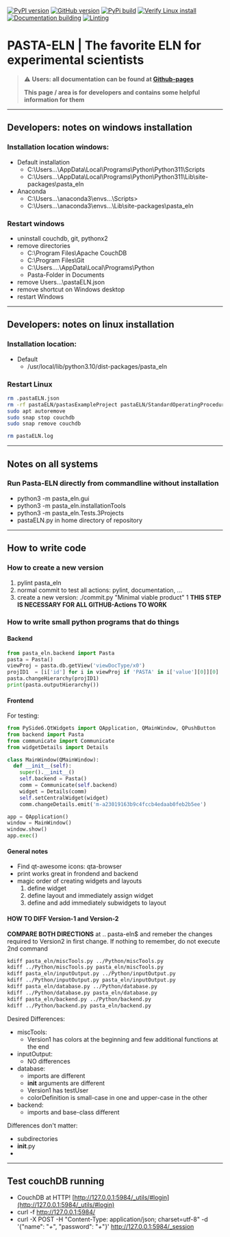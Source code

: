 
[![PyPI version](https://badge.fury.io/py/pasta-eln.svg)](https://badge.fury.io/py/pasta-eln)
[![GitHub version](https://badge.fury.io/gh/PASTA-ELN%2Fpasta-eln.svg)](https://badge.fury.io/gh/PASTA-ELN%2Fpasta-eln)
[![PyPi build](https://github.com/PASTA-ELN/pasta-eln/actions/workflows/pypi.yml/badge.svg)](https://github.com/PASTA-ELN/pasta-eln/actions/workflows/pypi.yml)
[![Verify Linux install](https://github.com/PASTA-ELN/pasta-eln/actions/workflows/installLinux.yml/badge.svg)](https://github.com/PASTA-ELN/pasta-eln/actions/workflows/installLinux.yml)
[![Documentation building](https://github.com/PASTA-ELN/pasta-eln/actions/workflows/docbuild.yml/badge.svg)](https://github.com/PASTA-ELN/pasta-eln/actions/workflows/docbuild.yml)
[![Linting](https://github.com/PASTA-ELN/pasta-eln/actions/workflows/pylint.yml/badge.svg)](https://github.com/PASTA-ELN/pasta-eln/actions/workflows/pylint.yml)

# PASTA-ELN | The favorite ELN for experimental scientists

> :warning: **Users: all documentation can be found at [Github-pages](https://pasta-eln.github.io/pasta-eln/)**
>
> **This page / area is for developers and contains some helpful information for them**

---

## Developers: notes on windows installation
### Installation location windows:
- Default installation
  - C:\Users\...\AppData\Local\Programs\Python\Python311\Scripts
  - C:\Users\...\AppData\Local\Programs\Python\Python311\Lib\site-packages\pasta_eln
- Anaconda
  - C:\Users\...\anaconda3\envs\...\Scripts>
  - C:\Users\...\anaconda3\envs\...\Lib\site-packages\pasta_eln

### Restart windows
- uninstall couchdb, git, pythonx2
- remove directories
  - C:\Program Files\Apache CouchDB
  - C:\Program Files\Git
  - C:\Users\....\AppData\Local\Programs\Python
  - Pasta-Folder in Documents
- remove Users\...\pastaELN.json
- remove shortcut on Windows desktop
- restart Windows

---

## Developers: notes on linux installation
### Installation location:
- Default
  - /usr/local/lib/python3.10/dist-packages/pasta_eln

### Restart Linux
``` bash
rm .pastaELN.json
rm -rf pastaELN/pastasExampleProject pastaELN/StandardOperatingProcedures
sudo apt autoremove
sudo snap stop couchdb
sudo snap remove couchdb

rm pastaELN.log
```

---

## Notes on all systems
### Run Pasta-ELN directly from commandline without installation
- python3 -m pasta_eln.gui
- python3 -m pasta_eln.installationTools
- python3 -m pasta_eln.Tests.3Projects
- pastaELN.py in home directory of repository

---

## How to write code
### How to create a new version
1. pylint pasta_eln
2. normal commit to test all actions: pylint, documentation, ...
3. create a new version: ./commit.py "Minimal viable product" 1
   **THIS STEP IS NECESSARY FOR ALL GITHUB-Actions TO WORK**

### How to write small python programs that do things
#### Backend
``` Python
from pasta_eln.backend import Pasta
pasta = Pasta()
viewProj = pasta.db.getView('viewDocType/x0')
projID1  = [i['id'] for i in viewProj if 'PASTA' in i['value'][0]][0]
pasta.changeHierarchy(projID1)
print(pasta.outputHierarchy())
```

#### Frontend
For testing:
``` Python
from PySide6.QtWidgets import QApplication, QMainWindow, QPushButton
from backend import Pasta
from communicate import Communicate
from widgetDetails import Details

class MainWindow(QMainWindow):
  def __init__(self):
    super().__init__()
    self.backend = Pasta()
    comm = Communicate(self.backend)
    widget = Details(comm)
    self.setCentralWidget(widget)
    comm.changeDetails.emit('m-a23019163b9c4fccb4edaab0feb2b5ee')

app = QApplication()
window = MainWindow()
window.show()
app.exec()
```

#### General notes
- Find qt-awesome icons: qta-browser
- print works great in frondend and backend
- magic order of creating widgets and layouts
  1. define widget
  2. define layout and immediately assign widget
  3. define and add immediately subwidgets to layout


#### HOW TO DIFF Version-1 and Version-2
**COMPARE BOTH DIRECTIONS**
at .. pasta-eln$ and remeber the changes required to Version2 in first change. If nothing to remember, do not execute 2nd command
``` bash
kdiff pasta_eln/miscTools.py ../Python/miscTools.py
kdiff ../Python/miscTools.py pasta_eln/miscTools.py
kdiff pasta_eln/inputOutput.py ../Python/inputOutput.py
kdiff ../Python/inputOutput.py pasta_eln/inputOutput.py
kdiff pasta_eln/database.py ../Python/database.py
kdiff ../Python/database.py pasta_eln/database.py
kdiff pasta_eln/backend.py ../Python/backend.py
kdiff ../Python/backend.py pasta_eln/backend.py
```
Desired Differences:
- miscTools:
  - Version1 has colors at the beginning and few additional functions at the end
- inputOutput:
  - NO differences
- database:
  - imports are different
  - __init__ arguments are different
  - Version1 has testUser
  - colorDefinition is small-case in one and upper-case in the other
- backend:
  - imports and base-class different


Differences don't matter:
- subdirectories
- __init__.py
-



---

## Test couchDB running
- CouchDB at HTTP! [http://127.0.0.1:5984/_utils/#login](http://127.0.0.1:5984/_utils/#login)
- curl -f http://127.0.0.1:5984/
- curl -X POST -H "Content-Type: application/json; charset=utf-8" -d '{"name": "*+*", "password": "*+*"}' http://127.0.0.1:5984/_session
